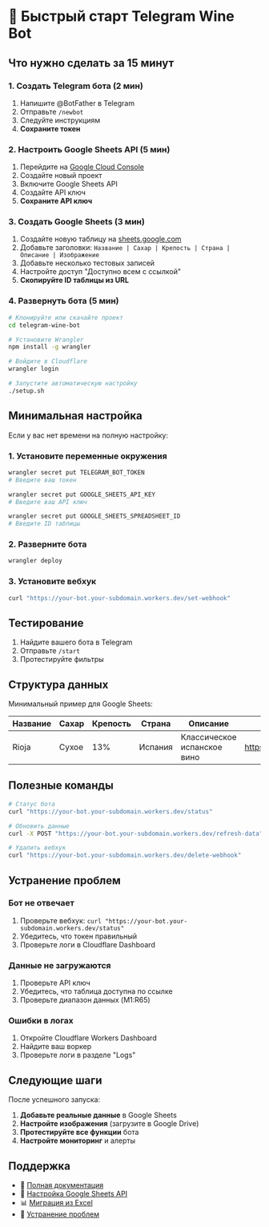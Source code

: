 # 🚀 Быстрый старт Telegram Wine Bot

## Что нужно сделать за 15 минут

### 1. Создать Telegram бота (2 мин)
1. Напишите @BotFather в Telegram
2. Отправьте `/newbot`
3. Следуйте инструкциям
4. **Сохраните токен**

### 2. Настроить Google Sheets API (5 мин)
1. Перейдите на [Google Cloud Console](https://console.cloud.google.com/)
2. Создайте новый проект
3. Включите Google Sheets API
4. Создайте API ключ
5. **Сохраните API ключ**

### 3. Создать Google Sheets (3 мин)
1. Создайте новую таблицу на [sheets.google.com](https://sheets.google.com)
2. Добавьте заголовки: `Название | Сахар | Крепость | Страна | Описание | Изображение`
3. Добавьте несколько тестовых записей
4. Настройте доступ "Доступно всем с ссылкой"
5. **Скопируйте ID таблицы из URL**

### 4. Развернуть бота (5 мин)
```bash
# Клонируйте или скачайте проект
cd telegram-wine-bot

# Установите Wrangler
npm install -g wrangler

# Войдите в Cloudflare
wrangler login

# Запустите автоматическую настройку
./setup.sh
```

## Минимальная настройка

Если у вас нет времени на полную настройку:

### 1. Установите переменные окружения
```bash
wrangler secret put TELEGRAM_BOT_TOKEN
# Введите ваш токен

wrangler secret put GOOGLE_SHEETS_API_KEY  
# Введите ваш API ключ

wrangler secret put GOOGLE_SHEETS_SPREADSHEET_ID
# Введите ID таблицы
```

### 2. Разверните бота
```bash
wrangler deploy
```

### 3. Установите вебхук
```bash
curl "https://your-bot.your-subdomain.workers.dev/set-webhook"
```

## Тестирование

1. Найдите вашего бота в Telegram
2. Отправьте `/start`
3. Протестируйте фильтры

## Структура данных

Минимальный пример для Google Sheets:

| Название | Сахар | Крепость | Страна | Описание | Изображение |
|----------|-------|----------|--------|----------|-------------|
| Rioja | Сухое | 13% | Испания | Классическое испанское вино | https://example.com/rioja.jpg |

## Полезные команды

```bash
# Статус бота
curl "https://your-bot.your-subdomain.workers.dev/status"

# Обновить данные
curl -X POST "https://your-bot.your-subdomain.workers.dev/refresh-data"

# Удалить вебхук
curl "https://your-bot.your-subdomain.workers.dev/delete-webhook"
```

## Устранение проблем

### Бот не отвечает
1. Проверьте вебхук: `curl "https://your-bot.your-subdomain.workers.dev/status"`
2. Убедитесь, что токен правильный
3. Проверьте логи в Cloudflare Dashboard

### Данные не загружаются
1. Проверьте API ключ
2. Убедитесь, что таблица доступна по ссылке
3. Проверьте диапазон данных (M1:R65)

### Ошибки в логах
1. Откройте Cloudflare Workers Dashboard
2. Найдите ваш воркер
3. Проверьте логи в разделе "Logs"

## Следующие шаги

После успешного запуска:

1. **Добавьте реальные данные** в Google Sheets
2. **Настройте изображения** (загрузите в Google Drive)
3. **Протестируйте все функции** бота
4. **Настройте мониторинг** и алерты

## Поддержка

- 📖 [Полная документация](README.md)
- 🔧 [Настройка Google Sheets API](google-sheets-setup.md)
- 📊 [Миграция из Excel](excel-migration.md)
- 🐛 [Устранение проблем](README.md#поддержка) 